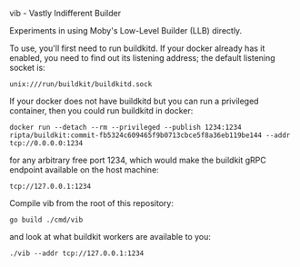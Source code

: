 vib - Vastly Indifferent Builder

Experiments in using Moby's Low-Level Builder (LLB) directly.

To use, you'll first need to run buildkitd. If your docker already has it
enabled, you need to find out its listening address; the default listening
socket is:

    unix:///run/buildkit/buildkitd.sock

If your docker does not have buildkitd but you can run a privileged container,
then you could run buildkitd in docker:

    docker run --detach --rm --privileged --publish 1234:1234 ripta/buildkit:commit-fb5324c609465f9b0713cbce5f8a36eb119be144 --addr tcp://0.0.0.0:1234

for any arbitrary free port 1234, which would make the buildkit gRPC endpoint
available on the host machine:

    tcp://127.0.0.1:1234

Compile vib from the root of this repository:

    go build ./cmd/vib

and look at what buildkit workers are available to you:

    ./vib --addr tcp://127.0.0.1:1234
